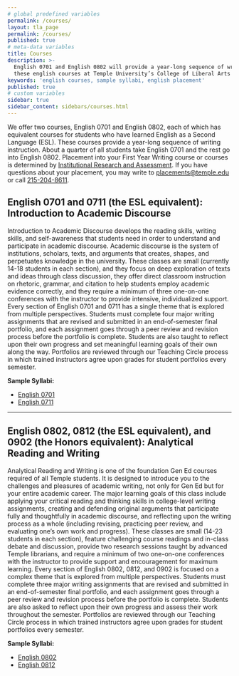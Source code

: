 ```yaml
---
# global predefined variables
permalink: /courses/
layout: tla_page
permalink: /courses/
published: true
# meta-data variables
title: Courses
description: >-
  English 0701 and English 0802 will provide a year-long sequence of writing instruction. Placement into
  these english courses at Temple University’s College of Liberal Arts are determined by Institutional Research and Assessment.
keywords: 'english courses, sample syllabi, english placement'
published: true
# custom variables
sidebar: true
sidebar_content: sidebars/courses.html  
---
```

We offer two courses, English 0701 and English 0802, each of which has equivalent courses for students who have learned English as a Second Language (ESL). These courses provide a year-long sequence of writing instruction. About a quarter of all students take English 0701 and the rest go into English 0802. Placement into your First Year Writing course or courses is determined by [Institutional Research and Assessment](https://atlas.ocis.temple.edu/MarcPlmts/Splash.html). If you have questions about your placement, you may write to [placements@temple.edu](mailto:placements@temple.edu) or call [215-204-8611](tel:2152048611).

## English 0701 and 0711 (the ESL equivalent): Introduction to Academic Discourse
Introduction to Academic Discourse develops the reading skills, writing skills, and self-awareness that students need in order to understand and participate in academic discourse. Academic discourse is the system of institutions, scholars, texts, and arguments that creates, shapes, and perpetuates knowledge in the university. These classes are small (currently 14-18 students in each section), and they focus on deep exploration of texts and ideas through class discussion, they offer direct classroom instruction on rhetoric, grammar, and citation to help students employ academic evidence correctly, and they require a minimum of three one-on-one conferences with the instructor to provide intensive, individualized support. Every section of English 0701 and 0711 has a single theme that is explored from multiple perspectives. Students must complete four major writing assignments that are revised and submitted in an end-of-semester final portfolio, and each assignment goes through a peer review and revision process before the portfolio is complete. Students are also taught to reflect upon their own progress and set meaningful learning goals of their own along the way. Portfolios are reviewed through our Teaching Circle process in which trained instructors agree upon grades for student portfolios every semester.

**Sample Syllabi:**
- [English 0701](https://liberalarts.temple.edu/sites/liberalarts/files/MW%20ENG%20701%20syllabus%20for%20TSIS%20with%20readings%2018-19.docx)
- [English 0711](https://liberalarts.temple.edu/sites/liberalarts/files/English%20711%20Syllabus-TTh-17F.docx)

___

## English 0802, 0812 (the ESL equivalent), and 0902 (the Honors equivalent): Analytical Reading and Writing 
Analytical Reading and Writing is one of the foundation Gen Ed courses required of all Temple students. It is designed to introduce you to the challenges and pleasures of academic writing, not only for Gen Ed but for your entire academic career. The major learning goals of this class include applying your critical reading and thinking skills in college-level writing assignments, creating and defending original arguments that participate fully and thoughtfully in academic discourse, and reflecting upon the writing process as a whole (including revising, practicing peer review, and evaluating one’s own work and progress). These classes are small (14-23 students in each section), feature challenging course readings and in-class debate and discussion, provide two research sessions taught by advanced Temple librarians, and require a minimum of two one-on-one conferences with the instructor to provide support and encouragement for maximum learning. Every section of English 0802, 0812, and 0902 is focused on a complex theme that is explored from multiple perspectives. Students must complete three major writing assignments that are revised and submitted in an end-of-semester final portfolio, and each assignment goes through a peer review and revision process before the portfolio is complete. Students are also asked to reflect upon their own progress and assess their work throughout the semester. Portfolios are reviewed through our Teaching Circle process in which trained instructors agree upon grades for student portfolios every semester. 

**Sample Syllabi:**
- [English 0802](https://liberalarts.temple.edu/sites/liberalarts/files/English%20802%20Syllabus%20for%20Fall%202018.docx)
- [English 0812](https://liberalarts.temple.edu/sites/liberalarts/files/English%20812%20Syllabus-TR-17F.docx)
